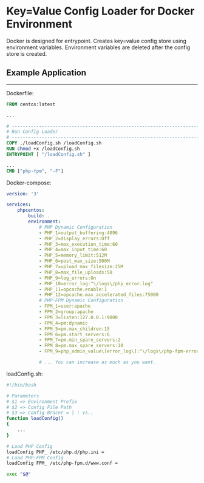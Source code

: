 # Key=Value Config Loader for Docker Environment

Docker is designed for entrypoint. Creates key=value config store using environment variables. Environment variables are deleted after the config store is created.

## Example Application
---
Dockerfile:
```dockerfile
FROM centos:latest

...

# -----------------------------------------------------------------------------
# Run Config Loader
# -----------------------------------------------------------------------------
COPY ./loadConfig.sh /loadConfig.sh
RUN chmod +x /loadConfig.sh
ENTRYPOINT [ "/loadConfig.sh" ]

...
CMD ["php-fpm", "-F"]
```

Docker-compose:
```yaml
version: '3'

services:
    phpcentos:
        build: .
        environment:
            # PHP Dynamic Configuration
            - PHP_1=output_buffering:4096
            - PHP_2=display_errors:Off
            - PHP_3=max_execution_time:60
            - PHP_4=max_input_time:60
            - PHP_5=memory_limit:512M
            - PHP_6=post_max_size:500M
            - PHP_7=upload_max_filesize:25M
            - PHP_8=max_file_uploads:50
            - PHP_9=log_errors:On
            - PHP_10=error_log:"\/logs\/php_error.log"
            - PHP_11=opcache.enable:1
            - PHP_12=opcache.max_accelerated_files:75000
            # PHP-FPM Dynamic Configuration
            - FPM_1=user:apache
            - FPM_2=group:apache
            - FPM_3=listen:127.0.0.1:9000
            - FPM_4=pm:dynamic
            - FPM_5=pm.max_children:15
            - FPM_6=pm.start_servers:6
            - FPM_7=pm.min_spare_servers:2
            - FPM_8=pm.max_spare_servers:10
            - FPM_9=php_admin_value\[error_log\]:"\/logs\/php-fpm-error.log"

            # ... You can increase as much as you want.
```
loadConfig.sh:
```bash
#!/bin/bash

# Parameters
# $1 => Environment Prefix
# $2 => Config File Path
# $3 => Config Bracer = | : vs..
function loadConfig()
{
    ...  
}

# Load PHP Config
loadConfig PHP_ /etc/php.d/php.ini =
# Load PHP-FPM Config
loadConfig FPM_ /etc/php-fpm.d/www.conf =

exec "$@"
```
